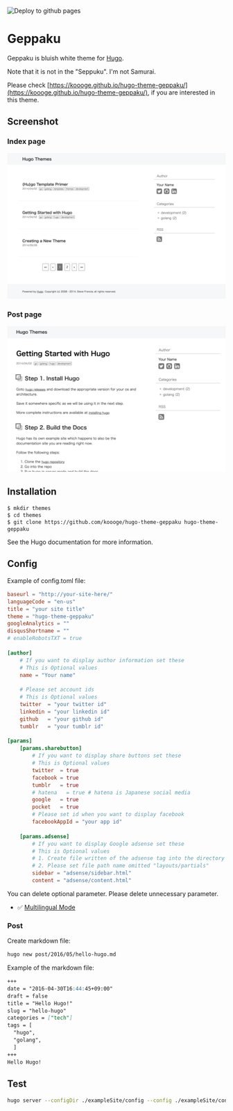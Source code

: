 ![Deploy to github pages](https://github.com/koooge/hugo-theme-geppaku/workflows/Test/badge.svg)

Geppaku
=============================
Geppaku is bluish white theme for [Hugo](http://gohugo.io/).

Note that it is not in the "Seppuku".
I'm not Samurai.

Please check [https://koooge.github.io/hugo-theme-geppaku/](https://koooge.github.io/hugo-theme-geppaku/), if you are interested in this theme.

## Screenshot
### Index page
![list](https://github.com/koooge/hugo-theme-geppaku/blob/main/images/list.png)

### Post page
![post](https://github.com/koooge/hugo-theme-geppaku/blob/main/images/screenshot.png)

## Installation

```
$ mkdir themes
$ cd themes
$ git clone https://github.com/koooge/hugo-theme-geppaku hugo-theme-geppaku
```
See the Hugo documentation for more information.


## Config

Example of config.toml file:
```toml
baseurl = "http://your-site-here/"
languageCode = "en-us"
title = "your site title"
theme = "hugo-theme-geppaku"
googleAnalytics = ""
disqusShortname = ""
# enableRobotsTXT = true

[author]
    # If you want to display author information set these
    # This is Optional values
    name = "Your name"

    # Please set account ids
    # This is Optional values
    twitter  = "your twitter id"
    linkedin = "your linkedin id"
    github   = "your github id"
    tumblr   = "your tumblr id"

[params]
    [params.sharebutton]
        # If you want to display share buttons set these
        # This is Optional values
        twitter  = true
        facebook = true
        tumblr   = true
        # hatena   = true # hatena is Japanese social media
        google   = true
        pocket   = true
        # Please set id when you want to display facebook
        facebookAppId = "your app id"

    [params.adsense]
        # If you want to display Google adsense set these
        # This is Optional values
        # 1. Create file written of the adsense tag into the directory "layouts/partials"
        # 2. Please set file path name omitted "layouts/partials"
        sidebar = "adsense/sidebar.html"
        content = "adsense/content.html"
```
You can delete optional parameter.
Please delete unnecessary parameter.

- :white_check_mark: [Multilingual Mode](https://gohugo.io/content-management/multilingual/)

### Post

Create markdown file:
```sh
hugo new post/2016/05/hello-hugo.md
```

Example of the markdown file:
```md
+++
date = "2016-04-30T16:44:45+09:00"
draft = false
title = "Hello Hugo!"
slug = "hello-hugo"
categories = ["tech"]
tags = [
  "hugo",
  "golang",
  ]
+++
Hello Hugo!
```

## Test

```sh
hugo server --configDir ./exampleSite/config --config ./exampleSite/config/test/config.toml --themesDir ./ --layoutDir ./layouts
```
